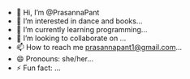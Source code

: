 - 👋 Hi, I’m @PrasannaPant
- 👀 I’m interested in dance and books...
- 🌱 I’m currently learning programming...
- 💞️ I’m looking to collaborate on ...
- 📫 How to reach me prasannapant1@gmail.com...
- 😄 Pronouns: she/her...
- ⚡ Fun fact: ...

<!---
PrasannaPant/PrasannaPant is a ✨ special ✨ repository because its `README.md` (this file) appears on your GitHub profile.
You can click the Preview link to take a look at your changes.
--->
